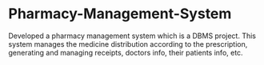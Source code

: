 # Pharmacy-Management-System
Developed a pharmacy management system which is a DBMS project. This system manages the medicine distribution according to the prescription, generating and managing receipts, doctors info, their patients info, etc.
